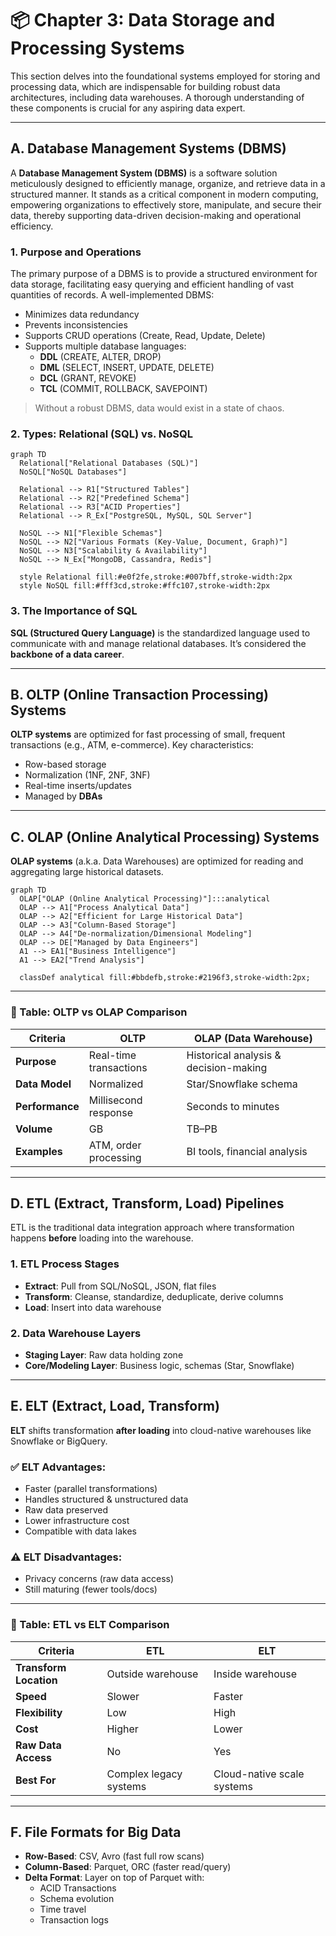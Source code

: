 # 📦 Chapter 3: Data Storage and Processing Systems

This section delves into the foundational systems employed for storing and processing data, which are indispensable for building robust data architectures, including data warehouses. A thorough understanding of these components is crucial for any aspiring data expert.

---

## A. Database Management Systems (DBMS)

A **Database Management System (DBMS)** is a software solution meticulously designed to efficiently manage, organize, and retrieve data in a structured manner. It stands as a critical component in modern computing, empowering organizations to effectively store, manipulate, and secure their data, thereby supporting data-driven decision-making and operational efficiency.

### 1. Purpose and Operations

The primary purpose of a DBMS is to provide a structured environment for data storage, facilitating easy querying and efficient handling of vast quantities of records. A well-implemented DBMS:
- Minimizes data redundancy
- Prevents inconsistencies
- Supports CRUD operations (Create, Read, Update, Delete)
- Supports multiple database languages:
  - **DDL** (CREATE, ALTER, DROP)
  - **DML** (SELECT, INSERT, UPDATE, DELETE)
  - **DCL** (GRANT, REVOKE)
  - **TCL** (COMMIT, ROLLBACK, SAVEPOINT)

> Without a robust DBMS, data would exist in a state of chaos.

### 2. Types: Relational (SQL) vs. NoSQL

```mermaid
graph TD
  Relational["Relational Databases (SQL)"]
  NoSQL["NoSQL Databases"]

  Relational --> R1["Structured Tables"]
  Relational --> R2["Predefined Schema"]
  Relational --> R3["ACID Properties"]
  Relational --> R_Ex["PostgreSQL, MySQL, SQL Server"]

  NoSQL --> N1["Flexible Schemas"]
  NoSQL --> N2["Various Formats (Key-Value, Document, Graph)"]
  NoSQL --> N3["Scalability & Availability"]
  NoSQL --> N_Ex["MongoDB, Cassandra, Redis"]

  style Relational fill:#e0f2fe,stroke:#007bff,stroke-width:2px
  style NoSQL fill:#fff3cd,stroke:#ffc107,stroke-width:2px
```

### 3. The Importance of SQL

**SQL (Structured Query Language)** is the standardized language used to communicate with and manage relational databases. It’s considered the **backbone of a data career**.

---

## B. OLTP (Online Transaction Processing) Systems

**OLTP systems** are optimized for fast processing of small, frequent transactions (e.g., ATM, e-commerce). Key characteristics:
- Row-based storage
- Normalization (1NF, 2NF, 3NF)
- Real-time inserts/updates
- Managed by **DBAs**

---

## C. OLAP (Online Analytical Processing) Systems

**OLAP systems** (a.k.a. Data Warehouses) are optimized for reading and aggregating large historical datasets.

```mermaid
graph TD
  OLAP["OLAP (Online Analytical Processing)"]:::analytical
  OLAP --> A1["Process Analytical Data"]
  OLAP --> A2["Efficient for Large Historical Data"]
  OLAP --> A3["Column-Based Storage"]
  OLAP --> A4["De-normalization/Dimensional Modeling"]
  OLAP --> DE["Managed by Data Engineers"]
  A1 --> EA1["Business Intelligence"]
  A1 --> EA2["Trend Analysis"]

  classDef analytical fill:#bbdefb,stroke:#2196f3,stroke-width:2px;
```

---

### 🔁 Table: OLTP vs OLAP Comparison

| Criteria            | OLTP                                | OLAP (Data Warehouse)                         |
|---------------------|-------------------------------------|-----------------------------------------------|
| **Purpose**         | Real-time transactions              | Historical analysis & decision-making         |
| **Data Model**      | Normalized                          | Star/Snowflake schema                         |
| **Performance**     | Millisecond response                | Seconds to minutes                            |
| **Volume**          | GB                                  | TB–PB                                         |
| **Examples**        | ATM, order processing               | BI tools, financial analysis                  |

---

## D. ETL (Extract, Transform, Load) Pipelines

ETL is the traditional data integration approach where transformation happens **before** loading into the warehouse.

### 1. ETL Process Stages
- **Extract**: Pull from SQL/NoSQL, JSON, flat files
- **Transform**: Cleanse, standardize, deduplicate, derive columns
- **Load**: Insert into data warehouse

### 2. Data Warehouse Layers

- **Staging Layer**: Raw data holding zone
- **Core/Modeling Layer**: Business logic, schemas (Star, Snowflake)

---

## E. ELT (Extract, Load, Transform)

**ELT** shifts transformation **after loading** into cloud-native warehouses like Snowflake or BigQuery.

### ✅ ELT Advantages:
- Faster (parallel transformations)
- Handles structured & unstructured data
- Raw data preserved
- Lower infrastructure cost
- Compatible with data lakes

### ⚠️ ELT Disadvantages:
- Privacy concerns (raw data access)
- Still maturing (fewer tools/docs)

---

### 🔁 Table: ETL vs ELT Comparison

| Criteria                   | ETL                                 | ELT                                 |
|----------------------------|--------------------------------------|--------------------------------------|
| **Transform Location**     | Outside warehouse                    | Inside warehouse                     |
| **Speed**                  | Slower                               | Faster                               |
| **Flexibility**            | Low                                  | High                                 |
| **Cost**                   | Higher                               | Lower                                |
| **Raw Data Access**        | No                                   | Yes                                  |
| **Best For**               | Complex legacy systems               | Cloud-native scale systems           |

---

## F. File Formats for Big Data

- **Row-Based**: CSV, Avro (fast full row scans)
- **Column-Based**: Parquet, ORC (faster read/query)
- **Delta Format**: Layer on top of Parquet with:
  - ACID Transactions
  - Schema evolution
  - Time travel
  - Transaction logs

 

